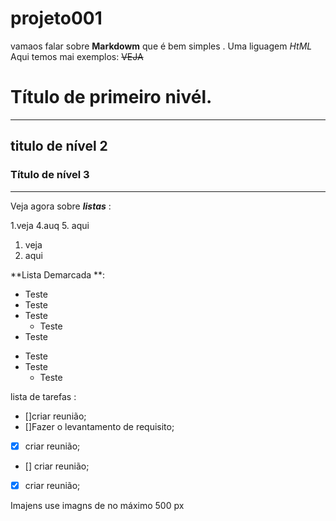 # projeto001
vamaos falar sobre **Markdowm** que é bem simples . Uma liguagem *HtML*
Aqui  temos mai exemplos: ~~VEJA~~ 
# Título de primeiro nivél.
---

## titulo de nível 2

### Título de nível 3
***

Veja agora sobre __*listas*__ :

1.veja
4.auq 
5. aqui
   1. veja 
   2. aqui

**Lista Demarcada **:

* Teste
* Teste
* Teste
   * Teste
* Teste   
- Teste   
- Teste   
   - Teste   

lista de tarefas :
- []criar reunião;
- []Fazer o levantamento de requisito;
- [X] criar reunião;
- [] criar reunião;
- [X] criar reunião;

Imajens use imagns de no máximo 500 px 

